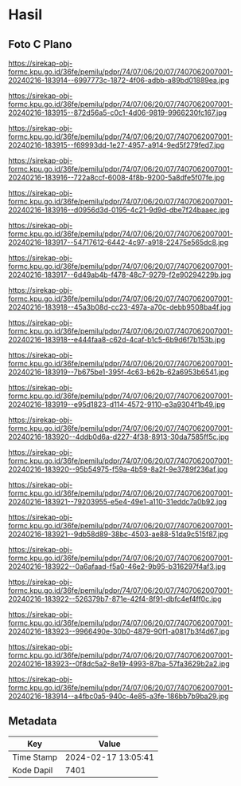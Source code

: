 # Hasil

## Foto C Plano

https://sirekap-obj-formc.kpu.go.id/36fe/pemilu/pdpr/74/07/06/20/07/7407062007001-20240216-183914--6997773c-1872-4f06-adbb-a89bd01889ea.jpg

https://sirekap-obj-formc.kpu.go.id/36fe/pemilu/pdpr/74/07/06/20/07/7407062007001-20240216-183915--872d56a5-c0c1-4d06-9819-9966230fc167.jpg

https://sirekap-obj-formc.kpu.go.id/36fe/pemilu/pdpr/74/07/06/20/07/7407062007001-20240216-183915--f69993dd-1e27-4957-a914-9ed5f279fed7.jpg

https://sirekap-obj-formc.kpu.go.id/36fe/pemilu/pdpr/74/07/06/20/07/7407062007001-20240216-183916--722a8ccf-6008-4f8b-9200-5a8dfe5f07fe.jpg

https://sirekap-obj-formc.kpu.go.id/36fe/pemilu/pdpr/74/07/06/20/07/7407062007001-20240216-183916--d0956d3d-0195-4c21-9d9d-dbe7f24baaec.jpg

https://sirekap-obj-formc.kpu.go.id/36fe/pemilu/pdpr/74/07/06/20/07/7407062007001-20240216-183917--54717612-6442-4c97-a918-22475e565dc8.jpg

https://sirekap-obj-formc.kpu.go.id/36fe/pemilu/pdpr/74/07/06/20/07/7407062007001-20240216-183917--6d49ab4b-f478-48c7-9279-f2e90294229b.jpg

https://sirekap-obj-formc.kpu.go.id/36fe/pemilu/pdpr/74/07/06/20/07/7407062007001-20240216-183918--45a3b08d-cc23-497a-a70c-debb9508ba4f.jpg

https://sirekap-obj-formc.kpu.go.id/36fe/pemilu/pdpr/74/07/06/20/07/7407062007001-20240216-183918--e444faa8-c62d-4caf-b1c5-6b9d6f7b153b.jpg

https://sirekap-obj-formc.kpu.go.id/36fe/pemilu/pdpr/74/07/06/20/07/7407062007001-20240216-183919--7b675be1-395f-4c63-b62b-62a6953b6541.jpg

https://sirekap-obj-formc.kpu.go.id/36fe/pemilu/pdpr/74/07/06/20/07/7407062007001-20240216-183919--e95d1823-d114-4572-9110-e3a9304f1b49.jpg

https://sirekap-obj-formc.kpu.go.id/36fe/pemilu/pdpr/74/07/06/20/07/7407062007001-20240216-183920--4ddb0d6a-d227-4f38-8913-30da7585ff5c.jpg

https://sirekap-obj-formc.kpu.go.id/36fe/pemilu/pdpr/74/07/06/20/07/7407062007001-20240216-183920--95b54975-f59a-4b59-8a2f-9e3789f236af.jpg

https://sirekap-obj-formc.kpu.go.id/36fe/pemilu/pdpr/74/07/06/20/07/7407062007001-20240216-183921--79203955-e5e4-49e1-a110-31eddc7a0b92.jpg

https://sirekap-obj-formc.kpu.go.id/36fe/pemilu/pdpr/74/07/06/20/07/7407062007001-20240216-183921--9db58d89-38bc-4503-ae88-51da9c515f87.jpg

https://sirekap-obj-formc.kpu.go.id/36fe/pemilu/pdpr/74/07/06/20/07/7407062007001-20240216-183922--0a6afaad-f5a0-46e2-9b95-b316297f4af3.jpg

https://sirekap-obj-formc.kpu.go.id/36fe/pemilu/pdpr/74/07/06/20/07/7407062007001-20240216-183922--526379b7-871e-42f4-8f91-dbfc4ef4ff0c.jpg

https://sirekap-obj-formc.kpu.go.id/36fe/pemilu/pdpr/74/07/06/20/07/7407062007001-20240216-183923--9966490e-30b0-4879-90f1-a0817b3f4d67.jpg

https://sirekap-obj-formc.kpu.go.id/36fe/pemilu/pdpr/74/07/06/20/07/7407062007001-20240216-183923--0f8dc5a2-8e19-4993-87ba-57fa3629b2a2.jpg

https://sirekap-obj-formc.kpu.go.id/36fe/pemilu/pdpr/74/07/06/20/07/7407062007001-20240216-183914--a4fbc0a5-940c-4e85-a3fe-186bb7b9ba29.jpg


## Metadata

| Key        | Value               |
| ---------- | ------------------- |
| Time Stamp | 2024-02-17 13:05:41 |
| Kode Dapil | 7401                |



